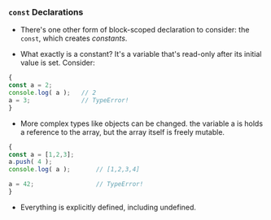 ### `const` Declarations

* There's one other form of block-scoped declaration to consider: the `const`, which creates *constants*.

* What exactly is a constant? It's a variable that's read-only after its initial value is set. Consider:

```js
{
const a = 2;
console.log( a );	// 2
a = 3;				// TypeError!
}
```

* More complex types like objects can be changed. the variable a is holds a reference to the array, but the array itself is freely mutable.

```js
{
const a = [1,2,3];
a.push( 4 );
console.log( a );		// [1,2,3,4]

a = 42;					// TypeError!
}
```
* Everything is explicitly defined, including undefined.
